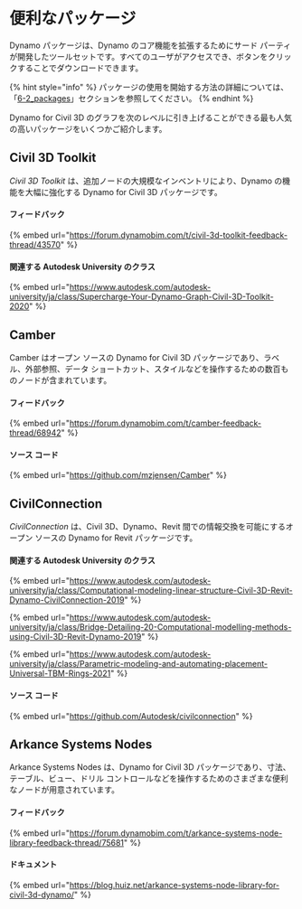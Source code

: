 # 便利なパッケージ

Dynamo パッケージは、Dynamo のコア機能を拡張するためにサード パーティが開発したツールセットです。すべてのユーザがアクセスでき、ボタンをクリックすることでダウンロードできます。

{% hint style="info" %} パッケージの使用を開始する方法の詳細については、「[6-2_packages](../6\_custom\_nodes\_and\_packages/6-2\_packages/ "mention")」セクションを参照してください。 {% endhint %}

Dynamo for Civil 3D のグラフを次のレベルに引き上げることができる最も人気の高いパッケージをいくつかご紹介します。

## Civil 3D Toolkit

_Civil 3D Toolkit_ は、追加ノードの大規模なインベントリにより、Dynamo の機能を大幅に強化する Dynamo for Civil 3D パッケージです。

#### フィードバック

{% embed url="https://forum.dynamobim.com/t/civil-3d-toolkit-feedback-thread/43570" %}

#### 関連する Autodesk University のクラス

{% embed url="https://www.autodesk.com/autodesk-university/ja/class/Supercharge-Your-Dynamo-Graph-Civil-3D-Toolkit-2020" %}

## Camber

Camber はオープン ソースの Dynamo for Civil 3D パッケージであり、ラベル、外部参照、データ ショートカット、スタイルなどを操作するための数百ものノードが含まれています。

#### フィードバック

{% embed url="https://forum.dynamobim.com/t/camber-feedback-thread/68942" %}

#### ソース コード

{% embed url="https://github.com/mzjensen/Camber" %}

## CivilConnection

_CivilConnection_ は、Civil 3D、Dynamo、Revit 間での情報交換を可能にするオープン ソースの Dynamo for Revit パッケージです。

#### 関連する Autodesk University のクラス

{% embed url="https://www.autodesk.com/autodesk-university/ja/class/Computational-modeling-linear-structure-Civil-3D-Revit-Dynamo-CivilConnection-2019" %}

{% embed url="https://www.autodesk.com/autodesk-university/ja/class/Bridge-Detailing-20-Computational-modelling-methods-using-Civil-3D-Revit-Dynamo-2019" %}

{% embed url="https://www.autodesk.com/autodesk-university/ja/class/Parametric-modeling-and-automating-placement-Universal-TBM-Rings-2021" %}

#### ソース コード

{% embed url="https://github.com/Autodesk/civilconnection" %}

## Arkance Systems Nodes

Arkance Systems Nodes は、Dynamo for Civil 3D パッケージであり、寸法、テーブル、ビュー、ドリル コントロールなどを操作するためのさまざまな便利なノードが用意されています。

#### フィードバック

{% embed url="https://forum.dynamobim.com/t/arkance-systems-node-library-feedback-thread/75681" %}

#### ドキュメント

{% embed url="https://blog.huiz.net/arkance-systems-node-library-for-civil-3d-dynamo/" %}
